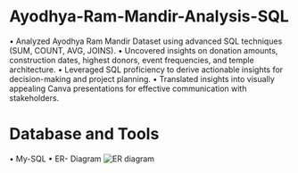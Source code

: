 # Ayodhya-Ram-Mandir-Analysis-SQL
•	Analyzed Ayodhya Ram Mandir Dataset using advanced SQL techniques (SUM, COUNT, AVG, JOINS).
•	Uncovered insights on donation amounts, construction dates, highest donors, event frequencies, and temple architecture.
•	 Leveraged SQL proficiency to derive actionable insights for decision-making and project planning.
•	Translated insights into visually appealing Canva presentations for effective communication with stakeholders.

# Database and Tools
• My-SQL
• ER- Diagram 
![ER diagram](https://github.com/Vaishnavidaule/Ayodhya-Ram-Mandir-Analysis-SQL/assets/114101523/6ba0121b-6424-4bb5-a4ec-ed841acd7932)



